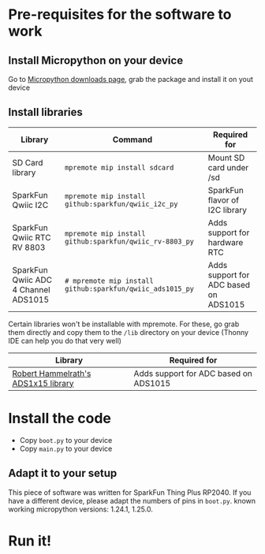 # Pre-requisites for the software to work

## Install Micropython on your device

Go to [Micropython downloads page](https://micropython.org/download/), grab the package and install it on yout device

## Install libraries

| Library | Command | Required for |
|---|---|---|
| SD Card library | `mpremote mip install sdcard` | Mount SD card under /sd |
| SparkFun Qwiic I2C | `mpremote mip install github:sparkfun/qwiic_i2c_py` | SparkFun flavor of I2C library |
| SparkFun Qwiic RTC RV 8803 | `mpremote mip install github:sparkfun/qwiic_rv-8803_py` | Adds support for hardware RTC |
| SparkFun Qwiic ADC 4 Channel ADS1015 | `# mpremote mip install github:sparkfun/qwiic_ads1015_py` | Adds support for ADC based on ADS1015 |

Certain libraries won't be installable with mpremote. For these, go grab them directly and copy them to the `/lib` directory on your device (Thonny IDE can help you do that very well)

| Library | Required for |
|---|---|
| [Robert Hammelrath's ADS1x15 library](https://github.com/robert-hh/ads1x15/blob/master/ads1x15.py) | Adds support for ADC based on ADS1015 |

# Install the code

- Copy `boot.py` to your device
- Copy `main.py` to your device

## Adapt it to your setup

This piece of software was written for SparkFun Thing Plus RP2040. If you have a different device, please adapt the numbers of pins in `boot.py`. known working micropython versions: 1.24.1, 1.25.0. 

# Run it!
